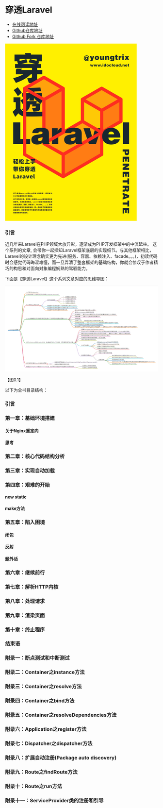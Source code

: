 # 穿透Laravel
- [在线阅读地址](http://www.idocloud.net/pttl/index.html)
- [Github仓库地址](https://github.com/youngtrix/pierce_through_the_laravel)
- [Github Fork 仓库地址](https://github.com/sreio/pierce_through_the_laravel)


![](./images/pttl_cover.png)
### 引言
近几年来Laravel在PHP领域大放异彩，逐渐成为PHP开发框架中的中流砥柱。
这个系列的文章, 会带你一起探知Laravel框架底层的实现细节。与其他框架相比，Laravel的设计理念确实更为先进(服务、容器、依赖注入、facade。。。)，初读代码时会感觉代码晦涩难懂，而一旦弄清了整套框架的基础结构，你就会惊叹于作者精巧的构思和对面向对象编程娴熟的驾驭能力。

下面是【穿透Laravel】这个系列文章对应的思维导图：

![](./images/laravel.png)

【图0.1】

以下为全书目录结构：

### 引言
### 第一章：基础环境搭建
#### 关于Nginx重定向
#### 思考
### 第二章：核心代码结构分析
### 第三章：实现自动加载
### 第四章：艰难的开始
#### new static
#### make方法
### 第五章：陷入困境
#### 闭包
#### 反射
#### 题外话
### 第六章：继续前行
### 第七章：解析HTTP内核
### 第八章：处理请求
### 第九章：渲染页面
### 第十章：终止程序
### 结束语
### 附录一：断点测试和中断测试
### 附录二：Container之instance方法
### 附录三：Container之resolve方法
### 附录四：Container之bind方法
### 附录五：Container之resolveDependencies方法
### 附录六：Application之register方法
### 附录七：Dispatcher之dispatcher方法
### 附录八：扩展自动注册(Package auto discovery)
### 附录九：Route之findRoute方法
### 附录十：Route之run方法
### 附录十一：ServiceProvider类的注册和引导